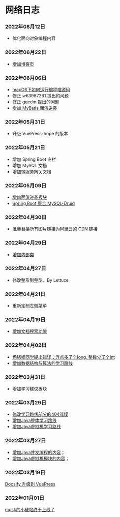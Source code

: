 # 网络日志

### 2022年08月12日

- 优化面向对象编程内容

### 2022年06月22日

- [增加博客页](/blog.md)

### 2022年06月06日

- [macOS下如何运行编程喵源码](/springboot/macos-codingmore-run.md)
- 修正 w63967261 提出的问题
- 修正 gqcdm 提出的问题
- [增加 MyBatis 面渣逆袭](/sidebar/sanfene/mybatis.md)


### 2022年05月31日

- 升级 VuePress-hope 的版本

### 2022年05月21日

- 增加 Spring Boot 专栏
- 增加 MySQL 文档
- 增加微服务网关文档

### 2022年05月09日

- [增加面渣逆袭板块](/sidebar/sanfene/nixi.md)
- [Spring Boot 整合 MySQL-Druid](/springboot/mysql-druid.md)

### 2022年04月30日

- 批量替换所有图片链接为阿里云的 CDN 链接

### 2022年04月29日

- [增加内部类](/oo/inner-class.md)

### 2022年04月27日

- 修改整形到整型，By Lettuce

### 2022年04月21日

- 重新定制左侧菜单

### 2022年04月19日

- [增加文档搜索功能](https://mp.weixin.qq.com/s/JVdQj-Fl9RPjt4P0y5Ws8g)

### 2022年04月02日

- [杨锅锅同学提出错误：浮点多了个long, 整数少了个int](/sidebar/sanfene/javase.md)
- [增加数据结构与算法的学习路线](/xuexiluxian/algorithm.md)

### 2022年03月31日

- 增加学习建议板块

### 2022年03月29日

- [修改学习路线部分的404错误](/xuexiluxian/)
- [增加Java整体学习路线](/xuexiluxian/java/yitiaolong.md)
- [增加Java虚拟机学习路线](/xuexiluxian/java/jvm.md)

### 2022年03月27日

- [增加Java并发编程的内容](/home.md#java并发编程)；
- [增加Java虚拟机模块的内容](/home.md#java虚拟机)；


### 2022年03月19日

[Docsify 升级到 VuePress](https://mp.weixin.qq.com/s/cNtUmtVJsF0d6lQ26UFFOw)


### 2022年01月01日

[musk的小破站终于上线了](https://mp.weixin.qq.com/s/NtOD5q95xPEs4aQpu4lGcg)